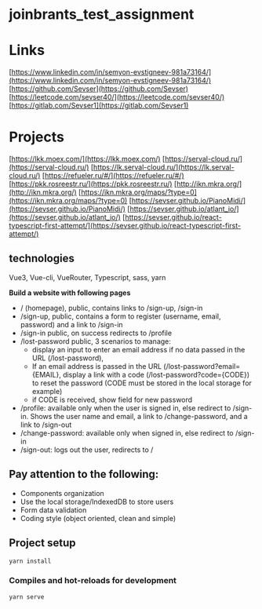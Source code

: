 # joinbrants_test_assignment

# Links
[https://www.linkedin.com/in/semyon-evstigneev-981a73164/](https://www.linkedin.com/in/semyon-evstigneev-981a73164/)
[https://github.com/Sevser](https://github.com/Sevser)
[https://leetcode.com/sevser40/](https://leetcode.com/sevser40/)
[https://gitlab.com/Sevser1](https://gitlab.com/Sevser1)

# Projects
[https://lkk.moex.com/](https://lkk.moex.com/)
[https://serval-cloud.ru/](https://serval-cloud.ru/)
[https://lk.serval-cloud.ru/](https://lk.serval-cloud.ru/)
[https://refueler.ru/#/](https://refueler.ru/#/)
[https://pkk.rosreestr.ru/](https://pkk.rosreestr.ru/)
[http://ikn.mkra.org/](http://ikn.mkra.org/)
[https://ikn.mkra.org/maps/?type=0](https://ikn.mkra.org/maps/?type=0)
[https://sevser.github.io/PianoMidi/](https://sevser.github.io/PianoMidi/)
[https://sevser.github.io/atlant_io/](https://sevser.github.io/atlant_io/)
[https://sevser.github.io/react-typescript-first-attempt/](https://sevser.github.io/react-typescript-first-attempt/)

## technologies
Vue3, Vue-cli, VueRouter, Typescript, sass, yarn

**Build a website with following pages**
*   / (homepage), public, contains links to /sign-up, /sign-in
*   /sign-up, public, contains a form to register (username, email, password) and a link to /sign-in
*   /sign-in public, on success redirects to /profile
*   /lost-password public, 3 scenarios to manage:
    * display an input to enter an email address if no data passed in the URL (/lost-password),
    * If an email address is passed in the URL (/lost-password?email={EMAIL}, display a link
with a code (/lost-password?code={CODE}) to reset the password (CODE must be stored in
the local storage for example)
    * if CODE is received, show field for new password
*   /profile: available only when the user is signed in, else redirect to /sign-in. Shows the user name
and email, a link to /change-password, and a link to /sign-out
*   /change-password: available only when signed in, else redirect to /sign-in
*   /sign-out: logs out the user, redirects to /


## Pay attention to the following:
*   Components organization
*   Use the local storage/IndexedDB to store users
*   Form data validation
*   Coding style (object oriented, clean and simple)

## Project setup
```
yarn install
```

### Compiles and hot-reloads for development
```
yarn serve
```
